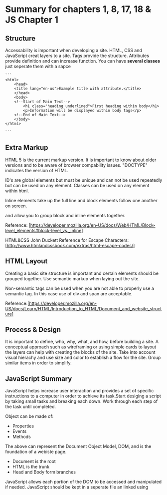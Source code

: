 # Summary for chapters 1, 8, 17, 18 & JS Chapter 1

## Structure
Accessability is important when developing a site. HTML, CSS and JavaScript creat layers to a site. Tags provide the structure. Attributes provide definition and can increase function. You can have **several classes** just seperate them with a sapce

    ```
    <html>
        <head>
        <title lang="en-us">Example title with attribute.</title>
        </head>
        <body>
        <!--Start of Main Text-->
            <h1 class="heading underlined">First heading within body</h1>
            <p>Information will be displayed within body tags</p>
        <!--End of Main Text-->
        </body>
    </html>

    ```
## Extra Markup
HTML 5 is the current markup version. It is important to know about older versions and to be aware of browser compability issues. "DOCTYPE" indicates the version of HTML.

ID's are global elements but must be unique and can not be used repeatedly but can be used on any element. Classes can be used on any element within html.

Inline elements take up the full line and block elements follow one another on screen.

<div> and <Span> allow you to group block and inline elements together.

Reference: [https://developer.mozilla.org/en-US/docs/Web/HTML/Block-level_elements#block-level_vs._inline]

HTML&CSS John Duckett Reference for Escape Characters: [http://www.htmlandcssbook.com/extras/html-escape-codes/]

## HTML Layout
Creating a basic site structure is important and certain elements should be grouped together. Use semantic markup when laying out the site.

Non-semantic tags can be used when you are not able to properly use a semantic tag. In this case use of div and span are acceptable.

Reference:[https://developer.mozilla.org/en-US/docs/Learn/HTML/Introduction_to_HTML/Document_and_website_structure]

## Process & Design
It is important to define, who, why, what, and how, before building a site. A conceptual approach such as wireframing or using simple cards to layout the layers can help with creating the blocks of the site. Take into account visual hierachy and use size and color to establish a flow for the site. Group similar items in order to simplify.
## JavaScript Summary
JavaScript helps increase user interaction and provides a set of specific instructions to a computer in order to achieve its task.Start desiging a script by taking small tasks and breaking each down. Work through each step of the task until completed.

Object can be made of:
* Properties
* Events
* Methods

The above can represent the Document Object Model, DOM, and is the foundation of a webiste page.
* Document is the root
* HTML is the trunk
* Head and Body form branches

JavaScript allows each portion of the DOM to be accessed and manipulated if needed. JavaScript should be kept in a seperate file an linked using <script>.
    
